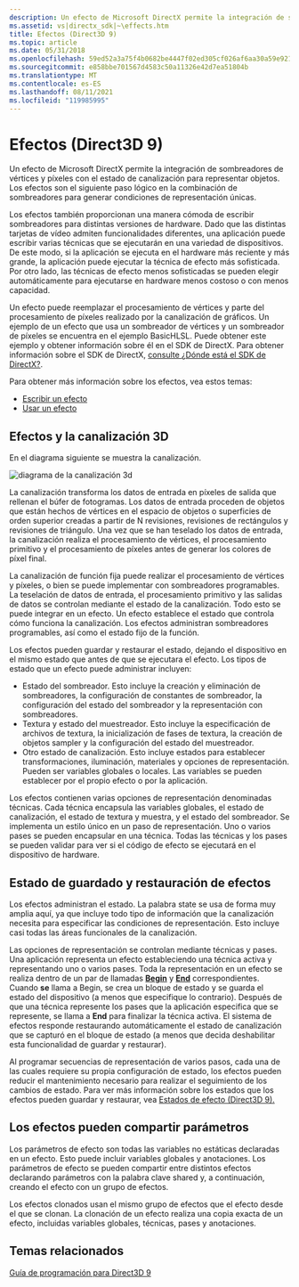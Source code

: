 ```yaml
---
description: Un efecto de Microsoft DirectX permite la integración de sombreadores de vértices y píxeles con el estado de canalización para representar objetos. Los efectos son el siguiente paso lógico en la combinación de sombreadores para generar condiciones de representación únicas.
ms.assetid: vs|directx_sdk|~\effects.htm
title: Efectos (Direct3D 9)
ms.topic: article
ms.date: 05/31/2018
ms.openlocfilehash: 59ed52a3a75f4b0682be4447f02ed305cf026af6aa30a59e921f4fa23f0e2211
ms.sourcegitcommit: e858bbe701567d4583c50a11326e42d7ea51804b
ms.translationtype: MT
ms.contentlocale: es-ES
ms.lasthandoff: 08/11/2021
ms.locfileid: "119985995"
---
```

# <a name="effects-direct3d-9"></a>Efectos (Direct3D 9)

Un efecto de Microsoft DirectX permite la integración de sombreadores de vértices y píxeles con el estado de canalización para representar objetos. Los efectos son el siguiente paso lógico en la combinación de sombreadores para generar condiciones de representación únicas.

Los efectos también proporcionan una manera cómoda de escribir sombreadores para distintas versiones de hardware. Dado que las distintas tarjetas de vídeo admiten funcionalidades diferentes, una aplicación puede escribir varias técnicas que se ejecutarán en una variedad de dispositivos. De este modo, si la aplicación se ejecuta en el hardware más reciente y más grande, la aplicación puede ejecutar la técnica de efecto más sofisticada. Por otro lado, las técnicas de efecto menos sofisticadas se pueden elegir automáticamente para ejecutarse en hardware menos costoso o con menos capacidad.

Un efecto puede reemplazar el procesamiento de vértices y parte del procesamiento de píxeles realizado por la canalización de gráficos. Un ejemplo de un efecto que usa un sombreador de vértices y un sombreador de píxeles se encuentra en el ejemplo BasicHLSL. Puede obtener este ejemplo y obtener información sobre él en el SDK de DirectX. Para obtener información sobre el SDK de DirectX, [consulte ¿Dónde está el SDK de DirectX?](../directx-sdk--august-2009-.md).

Para obtener más información sobre los efectos, vea estos temas:

-   [Escribir un efecto](writing-an-effect.md)
-   [Usar un efecto](using-an-effect.md)

## <a name="effects-and-the-3d-pipeline"></a>Efectos y la canalización 3D

En el diagrama siguiente se muestra la canalización.

![diagrama de la canalización 3d](images/effects-block-diagram.png)

La canalización transforma los datos de entrada en píxeles de salida que rellenan el búfer de fotogramas. Los datos de entrada proceden de objetos que están hechos de vértices en el espacio de objetos o superficies de orden superior creadas a partir de N revisiones, revisiones de rectángulos y revisiones de triángulo. Una vez que se han teselado los datos de entrada, la canalización realiza el procesamiento de vértices, el procesamiento primitivo y el procesamiento de píxeles antes de generar los colores de píxel final.

La canalización de función fija puede realizar el procesamiento de vértices y píxeles, o bien se puede implementar con sombreadores programables. La teselación de datos de entrada, el procesamiento primitivo y las salidas de datos se controlan mediante el estado de la canalización. Todo esto se puede integrar en un efecto. Un efecto establece el estado que controla cómo funciona la canalización. Los efectos administran sombreadores programables, así como el estado fijo de la función.

Los efectos pueden guardar y restaurar el estado, dejando el dispositivo en el mismo estado que antes de que se ejecutara el efecto. Los tipos de estado que un efecto puede administrar incluyen:

-   Estado del sombreador. Esto incluye la creación y eliminación de sombreadores, la configuración de constantes de sombreador, la configuración del estado del sombreador y la representación con sombreadores.
-   Textura y estado del muestreador. Esto incluye la especificación de archivos de textura, la inicialización de fases de textura, la creación de objetos sampler y la configuración del estado del muestreador.
-   Otro estado de canalización. Esto incluye estados para establecer transformaciones, iluminación, materiales y opciones de representación. Pueden ser variables globales o locales. Las variables se pueden establecer por el propio efecto o por la aplicación.

Los efectos contienen varias opciones de representación denominadas técnicas. Cada técnica encapsula las variables globales, el estado de canalización, el estado de textura y muestra, y el estado del sombreador. Se implementa un estilo único en un paso de representación. Uno o varios pases se pueden encapsular en una técnica. Todas las técnicas y los pases se pueden validar para ver si el código de efecto se ejecutará en el dispositivo de hardware.

## <a name="effects-save-and-restore-state"></a>Estado de guardado y restauración de efectos

Los efectos administran el estado. La palabra state se usa de forma muy amplia aquí, ya que incluye todo tipo de información que la canalización necesita para especificar las condiciones de representación. Esto incluye casi todas las áreas funcionales de la canalización.

Las opciones de representación se controlan mediante técnicas y pases. Una aplicación representa un efecto estableciendo una técnica activa y representando uno o varios pases. Toda la representación en un efecto se realiza dentro de un par de llamadas [**Begin**](id3dxeffect--begin.md) y [**End**](id3dxeffect--end.md) correspondientes. Cuando **se** llama a Begin, se crea un bloque de estado y se guarda el estado del dispositivo (a menos que especifique lo contrario). Después de que una técnica represente los pases que la aplicación especifica que se represente, se llama a **End** para finalizar la técnica activa. El sistema de efectos responde restaurando automáticamente el estado de canalización que se capturó en el bloque de estado (a menos que decida deshabilitar esta funcionalidad de guardar y restaurar).

Al programar secuencias de representación de varios pasos, cada una de las cuales requiere su propia configuración de estado, los efectos pueden reducir el mantenimiento necesario para realizar el seguimiento de los cambios de estado. Para ver más información sobre los estados que los efectos pueden guardar y restaurar, vea [Estados de efecto (Direct3D 9).](effect-states.md)

## <a name="effects-can-share-parameters"></a>Los efectos pueden compartir parámetros

Los parámetros de efecto son todas las variables no estáticas declaradas en un efecto. Esto puede incluir variables globales y anotaciones. Los parámetros de efecto se pueden compartir entre distintos efectos declarando parámetros con la palabra clave shared y, a continuación, creando el efecto con un grupo de efectos.

Los efectos clonados usan el mismo grupo de efectos que el efecto desde el que se clonan. La clonación de un efecto realiza una copia exacta de un efecto, incluidas variables globales, técnicas, pases y anotaciones.

## <a name="related-topics"></a>Temas relacionados

<dl> <dt>

[Guía de programación para Direct3D 9](dx9-graphics-programming-guide.md)
</dt> </dl>

 

 
